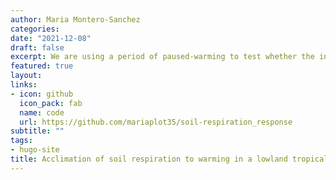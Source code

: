 ```yaml
---
author: Maria Montero-Sanchez
categories:
date: "2021-12-08"
draft: false
excerpt: We are using a period of paused-warming to test whether the increased soil CO2 emission can be explained by microbial community change. Coming soon!
featured: true
layout: 
links:
- icon: github
  icon_pack: fab
  name: code
  url: https://github.com/mariaplot35/soil-respiration_response
subtitle: ""
tags:
- hugo-site
title: Acclimation of soil respiration to warming in a lowland tropical forest
---
```


